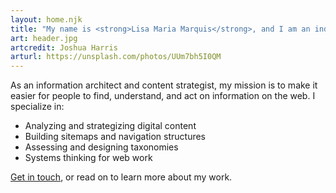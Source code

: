 ```yaml
---
layout: home.njk
title: "My name is <strong>Lisa Maria Marquis</strong>, and I am an independent consultant, author, speaker, and workshop facilitator."
art: header.jpg
artcredit: Joshua Harris
arturl: https://unsplash.com/photos/UUm7bh5I0QM
---
```


As an information architect and content strategist, my mission is to make it easier for people to find, understand, and act on information on the web. I specialize in:
* Analyzing and strategizing digital content
* Building sitemaps and navigation structures
* Assessing and designing taxonomies
* Systems thinking for web work

[Get in touch](mailto:lisamariamarquis@gmail.com), or read on to learn more about my work.